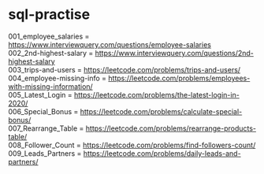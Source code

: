 # sql-practise

001_employee_salaries = https://www.interviewquery.com/questions/employee-salaries
<br>
002_2nd-highest-salary = https://www.interviewquery.com/questions/2nd-highest-salary
<br>
003_trips-and-users = https://leetcode.com/problems/trips-and-users/
<br>
004_employee-missing-info = https://leetcode.com/problems/employees-with-missing-information/
<br>
005_Latest_Login = https://leetcode.com/problems/the-latest-login-in-2020/
<br>
006_Special_Bonus = https://leetcode.com/problems/calculate-special-bonus/
<br>
007_Rearrange_Table = https://leetcode.com/problems/rearrange-products-table/
<br>
008_Follower_Count = https://leetcode.com/problems/find-followers-count/
<br>
009_Leads_Partners = https://leetcode.com/problems/daily-leads-and-partners/
